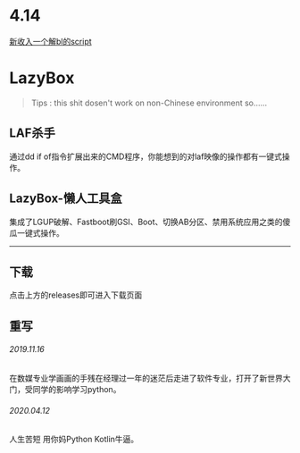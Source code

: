 # 4.14 
[新收入一个解bl的script ](/第二步.bat)

# LazyBox
> Tips : this shit dosen't work on non-Chinese environment so……
## LAF杀手
通过dd if of指令扩展出来的CMD程序，你能想到的对laf映像的操作都有一键式操作。
## LazyBox-懒人工具盒
集成了LGUP破解、Fastboot刷GSI、Boot、切换AB分区、禁用系统应用之类的傻瓜一键式操作。

----
## 下载
点击上方的releases即可进入下载页面
## 重写
###### 2019.11.16
在数媒专业学画画的手残在经理过一年的迷茫后走进了软件专业，打开了新世界大门，受同学的影响学习python。
###### 2020.04.12
人生苦短 用你妈Python Kotlin牛逼。
